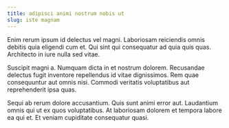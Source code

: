 ```yaml
---
title: adipisci animi nostrum nobis ut
slug: iste magnam
---
```


Enim rerum ipsum id delectus vel magni. Laboriosam reiciendis omnis debitis quia eligendi cum et. Qui sint qui consequatur ad quia quis quas. Architecto in iure nulla sed vitae.

Suscipit magni a. Numquam dicta in et nostrum dolorem. Recusandae delectus fugit inventore repellendus id vitae dignissimos. Rem quae consequuntur aut omnis nisi. Commodi veritatis voluptatibus aut reprehenderit ipsa quas.

Sequi ab rerum dolore accusantium. Quis sunt animi error aut. Laudantium omnis qui ut ex quos voluptatibus. At laboriosam dolorem et tempora labore ea qui et. Et veniam cupiditate consequatur quasi.
